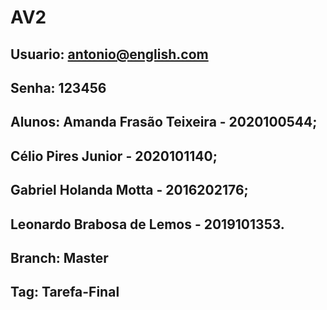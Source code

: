 # AV2
## Usuario: antonio@english.com
## Senha: 123456

## Alunos: Amanda Frasão Teixeira - 2020100544;
##       Célio Pires Junior - 2020101140;
##         Gabriel Holanda Motta - 2016202176;
##        Leonardo Brabosa de Lemos - 2019101353.

## Branch: Master
## Tag: Tarefa-Final
